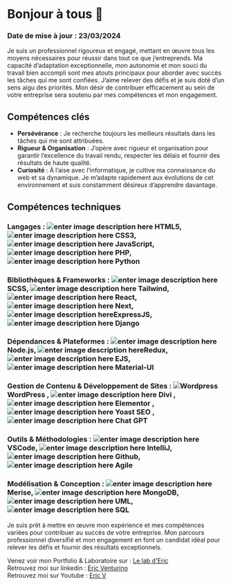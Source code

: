 # Bonjour à tous 👋

### Date de mise à jour : 23/03/2024

Je suis un professionnel rigoureux et engagé, mettant en œuvre tous les moyens nécessaires pour réussir dans tout ce que j’entreprends. Ma capacité d’adaptation exceptionnelle, mon autonomie et mon souci du travail bien accompli sont mes atouts principaux pour aborder avec succès les tâches qui me sont confiées. J’aime relever des défis et je suis doté d’un sens aigu des priorités. Mon désir de contribuer efficacement au sein de votre entreprise sera soutenu par mes compétences et mon engagement.

## Compétences clés

- **Persévérance** : Je recherche toujours les meilleurs résultats dans les tâches qui me sont attribuées.
- **Rigueur & Organisation** : J’opère avec rigueur et organisation pour garantir l’excellence du travail rendu, respecter les délais et fournir des résultats de haute qualité.
- **Curiosité** : À l’aise avec l’informatique, je cultive ma connaissance du web et sa dynamique. Je m’adapte rapidement aux évolutions de cet environnement et suis constamment désireux d’apprendre davantage.

## Compétences techniques

### Langages : ![enter image description here](https://lelabderic.fr/wp-content/uploads/2023/08/html-1.png) HTML5, ![enter image description here](https://lelabderic.fr/wp-content/uploads/2023/08/css-1.png) CSS3, ![enter image description here](https://lelabderic.fr/wp-content/uploads/2023/08/js-1.png) JavaScript, ![enter image description here](https://lelabderic.fr/wp-content/uploads/2023/08/php-2.png) PHP, ![enter image description here](https://lelabderic.fr/wp-content/uploads/2023/08/python-1.png) Python

### Bibliothèques & Frameworks : ![enter image description here](https://lelabderic.fr/wp-content/uploads/2023/08/sass-1.png) SCSS, ![enter image description here](https://lelabderic.fr/wp-content/uploads/2023/08/tailwind-1.png) Tailwind, ![enter image description here](https://lelabderic.fr/wp-content/uploads/2023/08/react-2.png) React, ![enter image description here](https://lelabderic.fr/wp-content/uploads/2023/08/next-1.png) Next, ![enter image description here](https://lelabderic.fr/wp-content/uploads/2023/08/express-js-1.png)ExpressJS, ![enter image description here](https://lelabderic.fr/wp-content/uploads/2023/08/django-1.png) Django

### Dépendances & Plateformes : ![enter image description here](https://lelabderic.fr/wp-content/uploads/2023/08/node-2.png) Node.js, ![enter image description here](https://lelabderic.fr/wp-content/uploads/2023/08/redux-2.png)Redux, ![enter image description here](https://lelabderic.fr/wp-content/uploads/2023/08/ejs-1.png) EJS, ![enter image description here](https://lelabderic.fr/wp-content/uploads/2023/08/material-ui-1.png) Material-UI

### Gestion de Contenu & Développement de Sites : ![Wordpress](https://lelabderic.fr/wp-content/uploads/2023/08/wordpress-1.png) WordPress , ![enter image description here](https://lelabderic.fr/wp-content/uploads/2023/08/divi-1.png) Divi , ![enter image description here](https://lelabderic.fr/wp-content/uploads/2023/08/elementor-1.png) Elementor , ![enter image description here](https://lelabderic.fr/wp-content/uploads/2023/08/yoast-1.png) Yoast SEO , ![enter image description here](https://lelabderic.fr/wp-content/uploads/2023/08/chatgpt-1.png) Chat GPT

### Outils & Méthodologies : ![enter image description here](https://lelabderic.fr/wp-content/uploads/2023/08/vscode-2.png) VSCode, ![enter image description here](https://lelabderic.fr/wp-content/uploads/2023/08/vscode-2.png) IntelliJ, ![enter image description here](https://lelabderic.fr/wp-content/uploads/2023/08/github-2.png) Github, ![enter image description here](https://lelabderic.fr/wp-content/uploads/2023/08/agile-2.png) Agile

### Modélisation & Conception : ![enter image description here](https://lelabderic.fr/wp-content/uploads/2023/08/merise-1.png) Merise, ![enter image description here](https://lelabderic.fr/wp-content/uploads/2023/08/mongo-1.png) MongoDB, ![enter image description here](https://lelabderic.fr/wp-content/uploads/2023/08/uml-2.png) UML, ![enter image description here](https://lelabderic.fr/wp-content/uploads/2023/08/mysql-1.png) SQL

Je suis prêt à mettre en œuvre mon expérience et mes compétences variées pour contribuer au succès de votre entreprise. Mon parcours professionnel diversifié et mon engagement en font un candidat idéal pour relever les défis et fournir des résultats exceptionnels.

Venez voir mon Portfolio & Laboratoire sur : [Le lab d'Eric](https://lelabderic.fr/)  
Retrouvez moi sur linkedin : [Eric Venturino](https://www.linkedin.com/in/eric-venturino/)  
Retrouvez moi sur Youtube : [Eric V](https://www.youtube.com/@ventustyl/videos)
